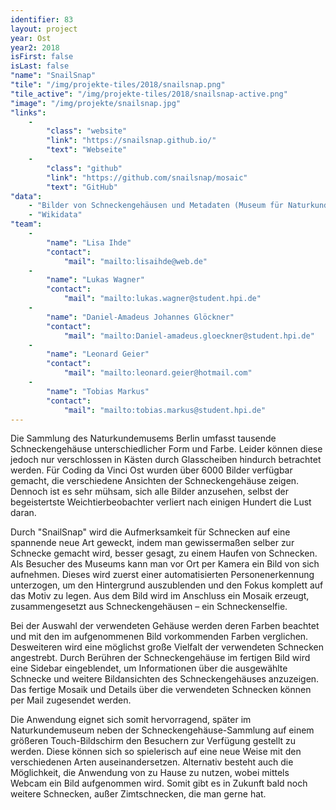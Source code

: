 ```yaml
---
identifier: 83
layout: project
year: Ost
year2: 2018
isFirst: false
isLast: false
"name": "SnailSnap"
"tile": "/img/projekte-tiles/2018/snailsnap.png"
"tile_active": "/img/projekte-tiles/2018/snailsnap-active.png"
"image": "/img/projekte/snailsnap.jpg"
"links":
    -
        "class": "website"
        "link": "https://snailsnap.github.io/"
        "text": "Webseite"
    -
        "class": "github"
        "link": "https://github.com/snailsnap/mosaic"
        "text": "GitHub"
"data":
    - "Bilder von Schneckengehäusen und Metadaten (Museum für Naturkunde Berlin)"
    - "Wikidata"
"team":
    -
        "name": "Lisa Ihde"
        "contact":
            "mail": "mailto:lisaihde@web.de"
    -
        "name": "Lukas Wagner"
        "contact":
            "mail": "mailto:lukas.wagner@student.hpi.de"
    -
        "name": "Daniel-Amadeus Johannes Glöckner"
        "contact":
            "mail": "mailto:Daniel-amadeus.gloeckner@student.hpi.de"
    -
        "name": "Leonard Geier"
        "contact":
            "mail": "mailto:leonard.geier@hotmail.com"
    -
        "name": "Tobias Markus"
        "contact":
            "mail": "mailto:tobias.markus@student.hpi.de"                                                                       
---
```

Die Sammlung des Naturkundemusems Berlin umfasst tausende Schneckengehäuse unterschiedlicher Form und Farbe. Leider können diese jedoch nur verschlossen in Kästen durch Glasscheiben hindurch betrachtet werden. Für Coding da Vinci Ost wurden über 6000 Bilder verfügbar gemacht, die verschiedene Ansichten der Schneckengehäuse zeigen. Dennoch ist es sehr mühsam, sich alle Bilder anzusehen, selbst der begeistertste Weichtierbeobachter verliert nach einigen Hundert die Lust daran.

Durch "SnailSnap" wird die Aufmerksamkeit für Schnecken auf eine spannende neue Art geweckt, indem man gewissermaßen selber zur Schnecke gemacht wird, besser gesagt, zu einem Haufen von Schnecken. Als Besucher des Museums kann man vor Ort per Kamera ein Bild von sich aufnehmen. Dieses wird zuerst einer automatisierten Personenerkennung unterzogen, um den Hintergrund auszublenden und den Fokus komplett auf das Motiv zu legen. Aus dem Bild wird im Anschluss ein Mosaik erzeugt, zusammengesetzt aus Schneckengehäusen – ein Schneckenselfie.

Bei der Auswahl der verwendeten Gehäuse werden deren Farben beachtet und mit den im aufgenommenen Bild vorkommenden Farben verglichen. Desweiteren wird eine möglichst große Vielfalt der verwendeten Schnecken angestrebt. Durch Berühren der Schneckengehäuse im fertigen Bild wird eine Sidebar eingeblendet, um Informationen über die ausgewählte Schnecke und weitere Bildansichten des Schneckengehäuses anzuzeigen. Das fertige Mosaik und Details über die verwendeten Schnecken können per Mail zugesendet werden.

Die Anwendung eignet sich somit hervorragend, später im Naturkundemuseum neben der Schneckengehäuse-Sammlung auf einem größeren Touch-Bildschirm den Besuchern zur Verfügung gestellt zu werden. Diese können sich so spielerisch auf eine neue Weise mit den verschiedenen Arten auseinandersetzen. Alternativ besteht auch die Möglichkeit, die Anwendung von zu Hause zu nutzen, wobei mittels Webcam ein Bild aufgenommen wird. Somit gibt es in Zukunft bald noch weitere Schnecken, außer Zimtschnecken, die man gerne hat.
